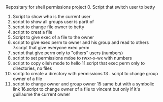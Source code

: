 Repositary for shell permissions project
0. Script that switch  user to betty
1. Script to show who is the current user
2. script to show all groups user is partt of
3. script to change file owner to betty
4. script to creat a file
5. Script to give exec of a file to the owner
6. script to give exec perm to owner and his group and read to others
7.script that give everyone exec perm
8. script that give perm only to "others" users (numbers)
9. script to set permissions mdoe to rwxr-x-wx with numbers
10. script to copy olleh mode to hello
11.script that exec perm only to directories, no files
12. scritp to create a directory with permissions
13 . script to change group owner of a file
14. script to change owner and group owner
15 same but with a symbolic link
16.script to change owner of a file to vincent but only if it's guillaume the current owner

